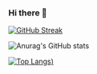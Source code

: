 ### Hi there 👋

[![GitHub Streak](https://github-readme-streak-stats.herokuapp.com/?user=SametCimen1&theme=highcontrast&border=ffffff&stroke=ffffffring=93edcb&fire=93e1ed)](https://git.io/streak-stats)

![Anurag's GitHub stats](https://github-readme-stats.vercel.app/api?username=SametCimen1&show_icons=true&theme=dracula&text_color=FFFFFF&title_color=77FFCE&icon_color=E4FF00)

<!-- [![Readme Card](https://github-readme-stats.vercel.app/api/pin/?username=SametCimen1&repo=github-readme-stats)](https://github.com/SametCimen1/movie-api-with-react)
 -->
 [![Top Langs](https://github-readme-stats.vercel.app/api/top-langs/?username=SametCimen1&exclude_repo=github-readme-stats,FitnessPro,SametCimen1.github.io))](https://github.com/anuraghazra/github-readme-stats) 

<!-- [![willianrod's wakatime stats](https://github-readme-stats.vercel.app/api/wakatime?username=SametCimen1)](https://github.com/anuraghazra/github-readme-stats)
 -->
